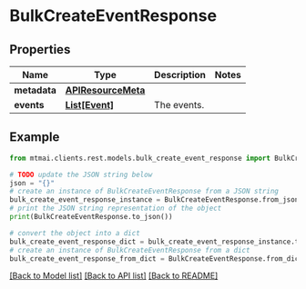# BulkCreateEventResponse


## Properties

Name | Type | Description | Notes
------------ | ------------- | ------------- | -------------
**metadata** | [**APIResourceMeta**](APIResourceMeta.md) |  | 
**events** | [**List[Event]**](Event.md) | The events. | 

## Example

```python
from mtmai.clients.rest.models.bulk_create_event_response import BulkCreateEventResponse

# TODO update the JSON string below
json = "{}"
# create an instance of BulkCreateEventResponse from a JSON string
bulk_create_event_response_instance = BulkCreateEventResponse.from_json(json)
# print the JSON string representation of the object
print(BulkCreateEventResponse.to_json())

# convert the object into a dict
bulk_create_event_response_dict = bulk_create_event_response_instance.to_dict()
# create an instance of BulkCreateEventResponse from a dict
bulk_create_event_response_from_dict = BulkCreateEventResponse.from_dict(bulk_create_event_response_dict)
```
[[Back to Model list]](../README.md#documentation-for-models) [[Back to API list]](../README.md#documentation-for-api-endpoints) [[Back to README]](../README.md)


